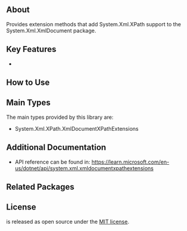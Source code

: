 ## About

<!-- A description of the package and where one can find more documentation -->

Provides extension methods that add System.Xml.XPath support to the System.Xml.XmlDocument package.

## Key Features

<!-- The key features of this package -->

*

## How to Use

<!-- A compelling example on how to use this package with code, as well as any specific guidelines for when to use the package -->


## Main Types

<!-- The main types provided in this library -->

The main types provided by this library are:

- System.Xml.XPath.XmlDocumentXPathExtensions

## Additional Documentation

- API reference can be found in: https://learn.microsoft.com/en-us/dotnet/api/system.xml.xmldocumentxpathextensions

## Related Packages

<!-- The related packages associated with this package -->

## License

<!-- How to provide feedback on this package and contribute to it -->

<AssemblyName> is released as open source under the [MIT license](https://licenses.nuget.org/MIT).